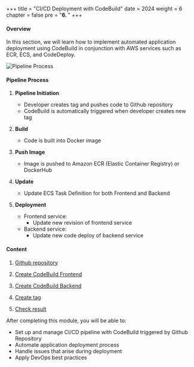 +++
title = "CI/CD Deployment with CodeBuild"
date = 2024
weight = 6
chapter = false
pre = "<b>6. </b>"
+++

#### Overview
In this section, we will learn how to implement automated application deployment using CodeBuild in conjunction with AWS services such as ECR, ECS, and CodeDeploy.

![Pipeline Process](/images/4-cicd-gitlab/4.0.3.png)

#### Pipeline Process

1. **Pipeline Initiation**
   - Developer creates tag and pushes code to Github repository
   - CodeBuild is automatically triggered when developer creates new tag

2. **Build**
   - Code is built into Docker image

3. **Push Image**
   - Image is pushed to Amazon ECR (Elastic Container Registry) or DockerHub

4. **Update**
   - Update ECS Task Definition for both Frontend and Backend

5. **Deployment**
   - Frontend service:
     - Update new revision of frontend service
   - Backend service:
     - Update new code deploy of backend service

#### Content

1. [Github repository](1-github)

2. [Create CodeBuild Frontend](2-create-code-build-fe)

3. [Create CodeBuild Backend](3-create-code-build-be)

4. [Create tag](4-create-tag)

5. [Check result](5-result) 

After completing this module, you will be able to:
- Set up and manage CI/CD pipeline with CodeBuild triggered by Github Repository
- Automate application deployment process
- Handle issues that arise during deployment
- Apply DevOps best practices
